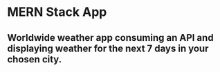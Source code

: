 # MERN Stack App

## Worldwide weather app consuming an API and displaying weather for the next 7 days in your chosen city.
